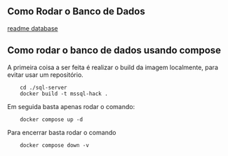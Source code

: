 


## Como Rodar o Banco de Dados

[readme database](./sql-server/README.md)

## Como rodar o banco de dados usando compose


A primeira coisa a ser feita é realizar o build da imagem localmente, para evitar usar um repositório.

```shell
    cd ./sql-server
    docker build -t mssql-hack .
```

Em seguida basta apenas rodar o comando:

```shell
    docker compose up -d
```

Para encerrar basta rodar o comando

```shell
    docker compose down -v
```